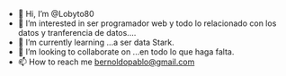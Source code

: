 - 👋 Hi, I’m @Lobyto80
- 👀 I’m interested in ser programador web y todo lo relacionado con los datos y tranferencia de datos....
- 🌱 I’m currently learning ...a ser data Stark.
- 💞️ I’m looking to collaborate on ...en todo lo que haga falta.
- 📫 How to reach me bernoldopablo@gmail.com

<!---
Lobyto80/Lobyto80 is a ✨ special ✨ repository because its `README.md` (this file) appears on your GitHub profile.
You can click the Preview link to take a look at your changes.
--->
